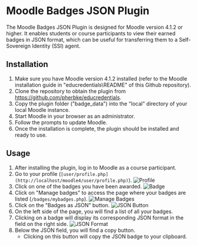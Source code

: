 # Moodle Badges JSON Plugin

The Moodle Badges JSON Plugin is designed for Moodle version 4.1.2 or higher. It enables students or course participants to view their earned badges in JSON format, which can be useful for transferring them to a Self-Sovereign Identity (SSI) agent.

## Installation

1. Make sure you have Moodle version 4.1.2 installed (refer to the Moodle installation guide in "educredentials\README" of this Github repository).
2. Clone the repository to obtain the plugin from https://github.com/pherbke/educredentials.
3. Copy the plugin folder ("badge_data") into the "local" directory of your local Moodle instance.
4. Start Moodle in your browser as an administrator.
5. Follow the prompts to update Moodle.
6. Once the installation is complete, the plugin should be installed and ready to use.

## Usage

1. After installing the plugin, log in to Moodle as a course participant.
2. Go to your profile (`[user/profile.php](http://localhost/moodle4/user/profile.php)`).
   ![Profile](https://github.com/pherbke/educredentials/assets/103564990/87530c07-caf3-4e8d-a8ac-3e7cc3fef475)
3. Click on one of the badges you have been awarded.
   ![Badge](https://github.com/pherbke/educredentials/assets/103564990/66147928-1bf5-453f-bd60-d60273d350ae)
4. Click on "Manage badges" to access the page where your badges are listed (`/badges/mybadges.php`).
   ![Manage Badges](https://github.com/pherbke/educredentials/assets/103564990/4a274a7d-5dd2-44f8-8b59-b564edcdd9a1)
5. Click on the "Badges as JSON" button.
   ![JSON Button](https://github.com/pherbke/educredentials/assets/103564990/4f305ca6-3099-4037-839b-3ca78d0c06ff)
6. On the left side of the page, you will find a list of all your badges.
7. Clicking on a badge will display its corresponding JSON format in the field on the right side.
   ![JSON Format](https://github.com/pherbke/educredentials/assets/103564990/5442083a-93f1-40bb-9482-041685a0dc87)
8. Below the JSON field, you will find a copy button.
   - Clicking on this button will copy the JSON badge to your clipboard.
